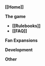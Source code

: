 **[[Home]]**

**The game**

- **[[Rulebooks]]**
- **[[FAQ]]**

**Fan Expansions**

**Development**

**Other**
